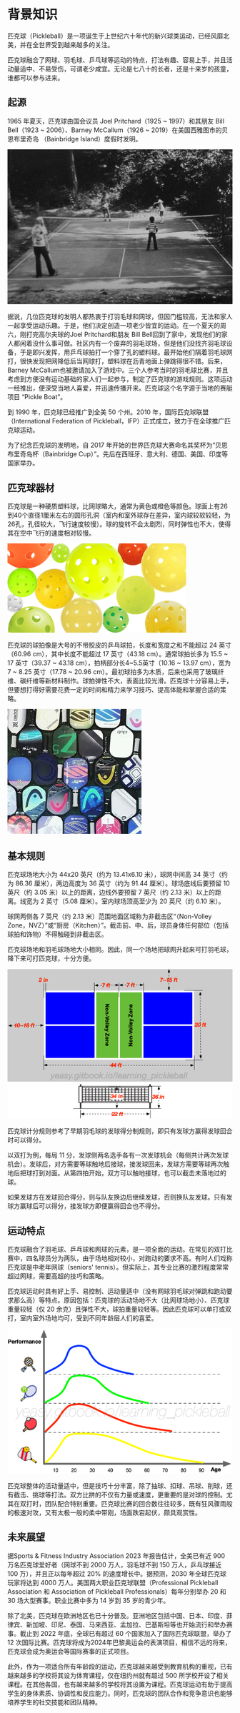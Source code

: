 # 背景知识

匹克球（Pickleball）是一项诞生于上世纪六十年代的新兴球类运动，已经风靡北美，并在全世界受到越来越多的关注。

匹克球融合了网球、羽毛球、乒乓球等运动的特点，打法有趣、容易上手，并且活动量适中、不易受伤，可谓老少咸宜。无论是七八十的长者，还是十来岁的孩童，谁都可以参与进来。

## 起源

1965 年夏天，匹克球由国会议员 Joel Pritchard（1925 ~ 1997）和其朋友 Bill Bell（1923 ~ 2006）、Barney McCallum（1926 ~ 2019）在美国西雅图市的贝恩布里奇岛 （Bainbridge Island）度假时发明。

![匹克球的诞生](_images/pickleball-born.png)

据说，几位匹克球的发明人都热衷于打羽毛球和网球，但因门槛较高，无法和家人一起享受运动乐趣。于是，他们决定创造一项老少皆宜的运动。在一个夏天的周六，刚打完高尔夫球的Joel Pritchard和朋友 Bill Bell回到了家中，发现他们的家人都闲着没什么事可做。社区内有一个废弃的羽毛球场，但是他们没找齐羽毛球设备，于是即兴发挥，用乒乓球拍打一个穿了孔的塑料球。最开始他们隔着羽毛球网打，很快发现把网降低后当网球打，塑料球在沥青地面上弹跳得很不错。后来，Barney McCallum也被邀请加入了游戏中。三个人参考当时的羽毛球比赛，并且考虑到方便没有运动基础的家人们一起参与，制定了匹克球的游戏规则。这项运动一经推出，便深受当地人喜爱，并迅速传播开来。匹克球这个名字源于当地的赛艇项目 “Pickle Boat”。

到 1990 年，匹克球已经推广到全美 50 个州。2010 年，国际匹克球联盟（International Federation of Pickleball，IFP）正式成立，致力于在全球推广匹克球运动。

为了纪念匹克球的发明地，自 2017 年开始的世界匹克球大赛命名其奖杯为“贝恩布里奇岛杯（Bainbridge Cup）”。先后在西班牙、意大利、德国、美国、印度等国家举办。

## 匹克球器材

匹克球是一种硬质塑料球，比网球略大，通常为黄色或橙色等颜色。球面上有26到40个直径1厘米左右的圆形孔洞（室内和室外球存在差异，室内球较软较轻，为26孔，孔径较大，飞行速度较慢）。球的旋转不会太剧烈，同时弹性也不大，使得其在空中飞行的速度相对较慢。

![不同类型的匹克球](_images/various-type-balls.png)

匹克球的球拍像是大号的不带胶皮的乒乓球拍，长度和宽度之和不能超过 24 英寸（60.96 cm），其中长度不能超过 17 英寸（43.18 cm）。通常球拍长多为 15.5 ~ 17 英寸（39.37 ~ 43.18 cm），拍柄部分长4~5.5英寸（10.16 ~ 13.97 cm），宽为7 ~ 8.25 英寸（17.78 ~ 20.96 cm）。最初球拍多为木质，后来也采用了玻璃纤维、碳纤维等新材料制作。球拍弹性不大，表面比较光滑。匹克球十分容易上手，但要想打得好需要花费一定的时间和精力来学习技巧、提高体能和掌握合适的策略。

![匹克球球拍](_images/pickleball-paddles.png)

## 基本规则

匹克球场地大小为 44x20 英尺（约为 13.41x6.10 米），球网中间高 34 英寸（约为 86.36 厘米），两边高度为 36 英寸（约为 91.44 厘米）。球场底线后要预留 10 英尺（约 3.05 米）以上的距离，边线外要预留 7 英尺（约 2.13 米）以上的距离。线宽为 2 英寸（5.08 厘米）。室内球场顶高至少为 20 英尺（约 6.10 米）。

球网两侧各 7 英尺（约 2.13 米）范围地面区域称为非截击区“（Non-Volley Zone，NVZ）”或“厨房（Kitchen）”。截击前、中、后，球员身体任何部位（包括球拍和饰物）不得触碰到非截击区。

匹克球场地和羽毛球场地大小相同。因此，同一个场地把球网升起来可打羽毛球，降下来可打匹克球，十分方便。

![匹克球场地](_images/pickleball-court.png)

匹克球计分规则参考了早期羽毛球的发球得分制规则，即只有发球方赢得发球回合时可以得分。

以双打为例，每局 11 分，发球侧两名选手各有一次发球机会（每侧共计两次发球机会）。发球后，对方需要等球触地后接球，接发球回来，发球方需要等球再次触地后把球打到对面。从第四拍开始，双方可以触地接球，也可以截击未落地过的球。

如果发球方在发球回合得分，则与队友换边后继续发球，否则换队友发球。只有发球方赢球后可以得分，接发球方即便赢得回合也不得分。

## 运动特点

匹克球融合了羽毛球、乒乓球和网球的元素，是一项全面的运动。在常见的双打比赛中，四名球员分为两队，由于场地相对较小，对跑动的要求不高。有时人们戏称匹克球是中老年网球（seniors' tennis）。但实际上，其专业比赛的激烈程度常常超过网球，需要高超的技巧和策略。

匹克球运动时具有好上手、易控制、运动量适中（没有网球羽毛球对弹跳和跑动要求那么高）等特点。原因包括：匹克球的活动场地不大（比网球场地小）、匹克球重量较轻（仅 20 余克）且弹性不大，球拍重量较轻等。因此匹克球可以单打或双打，室内室外场地均可，受到不同年龄层人们的喜爱。

![匹克球具有很长的运动生命周期](_images/sport-lifecycle.png)

匹克球整体的活动量适中，但是技巧十分丰富，除了抽球、扣球、吊球、削球，还有截击、挑球等打法。双方比拼的不仅有力量或速度，更重要的是对球的控制。尤其在双打时，团队配合特别重要。匹克球比赛的回合数往往较多，既有狂风骤雨般的极速对攻，又有太极一般的柔中带刚，场面跌宕起伏，颇具观赏性。

## 未来展望

据Sports & Fitness Industry Association 2023 年报告估计，全美已有近 900 万名匹克球爱好者（网球不到 2000 万人，羽毛球不到 150 万人，乒乓球接近 100 万），并且正以每年超过 20% 的速度增长中。据预测，2030 年全球匹克球玩家将达到 4000 万人。美国两大职业匹克球联盟（Professional Pickleball Association 和 Association of Pickleball Professionals）每年分别举办 20 和 30 场大型赛事。职业比赛中多为 14 岁到 35 岁的青少年。

除了北美，匹克球在欧洲地区也已十分普及。亚洲地区包括中国、日本、印度、菲律宾、新加坡、印尼、泰国、马来西亚、孟加拉、巴基斯坦等也开始流行和举办赛事。截止到 2022 年底，全球已有超过 60 个国家加入了国际匹克球联盟，举办了 12 次国际比赛。匹克球将成为2024年巴黎奥运会的表演项目，相信不远的将来，匹克球会成为奥运会等国际赛事的正式项目。

此外，作为一项适合所有年龄段的运动，匹克球越来越受到教育机构的重视，已有越来越多的学校将其设为体育课程，仅在纽约州就有超过 500 所学校开设了相关课程。在其他各国，也有越来越多的学校将其设置为课程。匹克球运动有助于提高学生的身体素质、协调性和反应能力。同时，匹克球的团队合作和竞争意识也能够培养学生的社交技能和团队精神。
